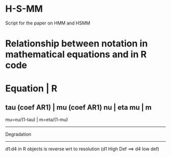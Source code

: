 # H-S-MM
Script for the paper on HMM and HSMM


# Relationship between notation in mathematical equations and in R code
 
Equation          | R
=================================
tau (coef AR1)    | mu (coef AR1)
nu                | eta
mu                | m
---------------------------------
mu=nu/(1-tau)     | m=eta/(1-mu)

 **********************************************************************
   Degradation
 **********************************************************************
   d1:d4 in R objects is reverse wrt to resolution (d1 High Def ==> d4 low def)

